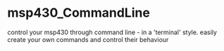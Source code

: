 msp430_CommandLine
==================

control your msp430 through command line - in a 'terminal' style. easily create your own commands and control their behaviour
